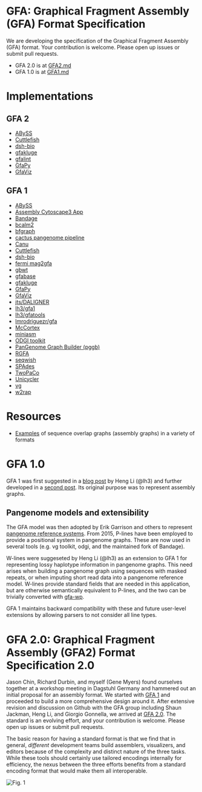 # GFA: Graphical Fragment Assembly (GFA) Format Specification

We are developing the specification of the Graphical Fragment Assembly (GFA) format. Your contribution is welcome. Please open up issues or submit pull requests.

+ GFA 2.0 is at [GFA2.md](GFA2.md)
+ GFA 1.0 is at [GFA1.md](GFA1.md)

# Implementations

## GFA 2

+ [ABySS](https://github.com/bcgsc/abyss)
+ [Cuttlefish](https://github.com/COMBINE-lab/cuttlefish)
+ [dsh-bio](https://github.com/heuermh/dishevelled-bio)
+ [gfakluge](https://github.com/edawson/gfakluge)
+ [gfalint](https://github.com/sjackman/gfalint)
+ [GfaPy](https://github.com/ggonnella/gfapy)
+ [GfaViz](https://github.com/ggonnella/gfaviz)

## GFA 1

+ [ABySS](https://github.com/bcgsc/abyss)
+ [Assembly Cytoscape3 App](http://apps.cytoscape.org/apps/assembly)
+ [Bandage](https://github.com/asl/Bandage)
+ [bcalm2](https://github.com/GATB/bcalm)
+ [bfgraph](https://github.com/pmelsted/bfgraph)
+ [cactus pangenome pipeline](https://github.com/ComparativeGenomicsToolkit/cactus/blob/master/doc/pangenome.md)
+ [Canu](https://github.com/marbl/canu)
+ [Cuttlefish](https://github.com/COMBINE-lab/cuttlefish)
+ [dsh-bio](https://github.com/heuermh/dishevelled-bio)
+ [fermi mag2gfa](https://github.com/lh3/mag2gfa)
+ [gbwt](https://github.com/jltsiren/gbwt)
+ [gfabase](https://github.com/mlin/gfabase)
+ [gfakluge](https://github.com/edawson/gfakluge)
+ [GfaPy](https://github.com/ggonnella/gfapy)
+ [GfaViz](https://github.com/ggonnella/gfaviz)
+ [jts/DALIGNER](https://github.com/jts/daligner)
+ [lh3/gfa1](https://github.com/lh3/gfa1)
+ [lh3/gfatools](https://github.com/lh3/gfatools)
+ [lmrodriguezr/gfa](https://github.com/lmrodriguezr/gfa)
+ [McCortex](https://github.com/mcveanlab/mccortex)
+ [miniasm](https://github.com/lh3/miniasm)
+ [ODGI toolkit](https://github.com/pangenome/odgi)
+ [PanGenome Graph Builder (pggb)](https://github.com/pangenome/pggb)
+ [RGFA](https://github.com/ggonnella/RGFA)
+ [seqwish](https://github.com/ekg/seqwish)
+ [SPAdes](http://cab.spbu.ru/software/spades/)
+ [TwoPaCo](https://github.com/medvedevgroup/TwoPaCo)
+ [Unicycler](https://github.com/rrwick/Unicycler)
+ [vg](https://github.com/ekg/vg)
+ [w2rap](https://github.com/bioinfologics/w2rap-contigger)

# Resources

+ [Examples](https://github.com/sjackman/assembly-graph) of sequence overlap graphs (assembly graphs) in a variety of formats

# GFA 1.0

GFA 1 was first suggested in a [blog post](http://lh3.github.io/2014/07/19/a-proposal-of-the-grapical-fragment-assembly-format) by Heng Li (@lh3) and further developed in a [second post](http://lh3.github.io/2014/07/23/first-update-on-gfa).
Its original purpose was to represent assembly graphs.

## Pangenome models and extensibility

The GFA model was then adopted by Erik Garrison and others to represent [pangenome reference systems](https://doi.org/10.17863/CAM.41621).
From 2015, P-lines have been employed to provide a positional system in pangenome graphs. These are now used in several tools (e.g. vg toolkit, odgi, and the maintained fork of Bandage).

W-lines were suggeseted by Heng Li (@lh3) as an extension to GFA 1 for representing lossy haplotype information in pangenome graphs.
This need arises when building a pangenome graph using sequences with masked repeats, or when imputing short read data into a pangenome reference model.
W-lines provide standard fields that are needed in this application, but are otherwise semantically equivalent to P-lines, and the two can be trivially converted with [gfa-wp](https://github.com/pangenome/gfa-wp).

GFA 1 maintains backward compatibility with these and future user-level extensions by allowing parsers to not consider all line types.

# GFA 2.0: Graphical Fragment Assembly (GFA2) Format Specification 2.0

Jason Chin, Richard Durbin, and myself (Gene Myers) found ourselves together at a workshop
meeting in Dagstuhl Germany and hammered out an initial proposal for an assembly format.
We started with [GFA 1](GFA1.md) and proceeded to build a
more comprehensive design around it.  After extensive revision and discussion on Github with
the GFA group including Shaun Jackman, Heng Li, and Giorgio Gonnella, we arrived at
[GFA 2.0](GFA2.md). The standard is an evolving effort, and your contribution is welcome. Please open up issues or submit pull requests.

The basic reason for having a standard format is that we find that
in general, *different* development teams build assemblers, visualizers, and editors because
of the complexity and distinct nature of the three tasks.  While these tools should certainly
use tailored encodings internally for efficiency, the nexus between the three efforts
benefits from a standard encoding format that would make them all interoperable.

![Fig. 1](images/READ.Fig1.png)

